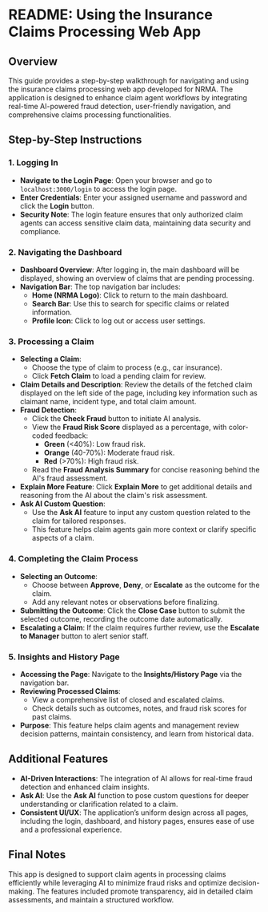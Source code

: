 # README: Using the Insurance Claims Processing Web App

## Overview
This guide provides a step-by-step walkthrough for navigating and using the insurance claims processing web app developed for NRMA. The application is designed to enhance claim agent workflows by integrating real-time AI-powered fraud detection, user-friendly navigation, and comprehensive claims processing functionalities.

## Step-by-Step Instructions

### 1. Logging In
- **Navigate to the Login Page**: Open your browser and go to `localhost:3000/login` to access the login page.
- **Enter Credentials**: Enter your assigned username and password and click the **Login** button.
- **Security Note**: The login feature ensures that only authorized claim agents can access sensitive claim data, maintaining data security and compliance.

### 2. Navigating the Dashboard
- **Dashboard Overview**: After logging in, the main dashboard will be displayed, showing an overview of claims that are pending processing.
- **Navigation Bar**: The top navigation bar includes:
  - **Home (NRMA Logo)**: Click to return to the main dashboard.
  - **Search Bar**: Use this to search for specific claims or related information.
  - **Profile Icon**: Click to log out or access user settings.

### 3. Processing a Claim
- **Selecting a Claim**:
  - Choose the type of claim to process (e.g., car insurance).
  - Click **Fetch Claim** to load a pending claim for review.
- **Claim Details and Description**: Review the details of the fetched claim displayed on the left side of the page, including key information such as claimant name, incident type, and total claim amount.
- **Fraud Detection**:
  - Click the **Check Fraud** button to initiate AI analysis.
  - View the **Fraud Risk Score** displayed as a percentage, with color-coded feedback:
    - **Green** (<40%): Low fraud risk.
    - **Orange** (40-70%): Moderate fraud risk.
    - **Red** (>70%): High fraud risk.
  - Read the **Fraud Analysis Summary** for concise reasoning behind the AI's fraud assessment.
- **Explain More Feature**: Click **Explain More** to get additional details and reasoning from the AI about the claim's risk assessment.
- **Ask AI Custom Question**:
  - Use the **Ask AI** feature to input any custom question related to the claim for tailored responses.
  - This feature helps claim agents gain more context or clarify specific aspects of a claim.

### 4. Completing the Claim Process
- **Selecting an Outcome**:
  - Choose between **Approve**, **Deny**, or **Escalate** as the outcome for the claim.
  - Add any relevant notes or observations before finalizing.
- **Submitting the Outcome**: Click the **Close Case** button to submit the selected outcome, recording the outcome date automatically.
- **Escalating a Claim**: If the claim requires further review, use the **Escalate to Manager** button to alert senior staff.

### 5. Insights and History Page
- **Accessing the Page**: Navigate to the **Insights/History Page** via the navigation bar.
- **Reviewing Processed Claims**:
  - View a comprehensive list of closed and escalated claims.
  - Check details such as outcomes, notes, and fraud risk scores for past claims.
- **Purpose**: This feature helps claim agents and management review decision patterns, maintain consistency, and learn from historical data.

## Additional Features
- **AI-Driven Interactions**: The integration of AI allows for real-time fraud detection and enhanced claim insights.
- **Ask AI**: Use the **Ask AI** function to pose custom questions for deeper understanding or clarification related to a claim.
- **Consistent UI/UX**: The application’s uniform design across all pages, including the login, dashboard, and history pages, ensures ease of use and a professional experience.

## Final Notes
This app is designed to support claim agents in processing claims efficiently while leveraging AI to minimize fraud risks and optimize decision-making. The features included promote transparency, aid in detailed claim assessments, and maintain a structured workflow.
